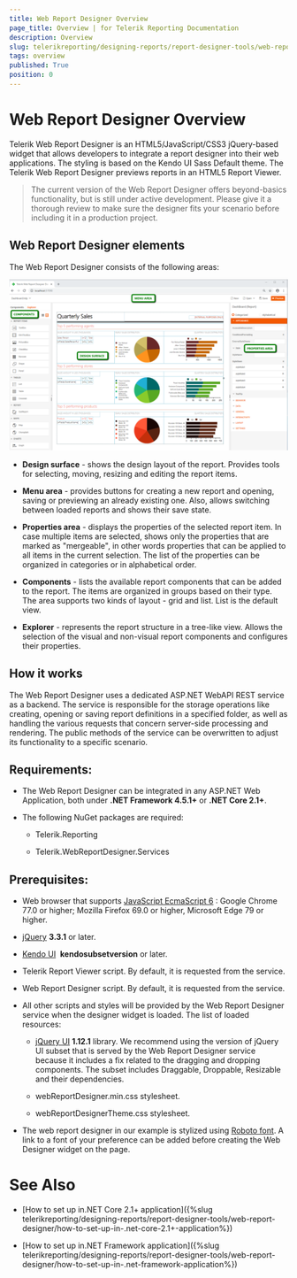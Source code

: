 ```yaml
---
title: Web Report Designer Overview
page_title: Overview | for Telerik Reporting Documentation
description: Overview
slug: telerikreporting/designing-reports/report-designer-tools/web-report-designer/overview
tags: overview
published: True
position: 0
---
```


# Web Report Designer Overview



Telerik Web Report Designer is an HTML5/JavaScript/CSS3 jQuery-based widget that allows developers         to integrate a report designer into their web applications. The styling is based on the Kendo UI Sass Default         theme. The Telerik Web Report Designer previews reports in an HTML5 Report Viewer.       

> The current version of the Web Report Designer offers beyond-basics functionality, but is still under           active development. Please give it a thorough review to make sure the designer fits your scenario            before including it in a production project.         

## Web Report Designer elements

The Web Report Designer consists of the following areas:  

  ![Web Report Designer With Dashboard Report](images/Designer/web-report-designer-dashboard.png)

* __Design surface__ - shows the design layout of the report. Provides tools for selecting, moving,               resizing and editing the report items.             

* __Menu area__ - provides buttons for creating a new report and opening, saving or previewing an               already existing one. Also, allows switching between loaded reports and shows their save state.             

* __Properties area__ - displays the properties of the selected report item. In case multiple items               are selected, shows only the properties that are marked as "mergeable", in other words properties               that can be applied to all items in the current selection. The list of the properties can be               organized in categories or in alphabetical order.             

* __Components__ - lists the available report components that can be added to the report. The items are               organized in groups based on their type. The area supports two kinds of layout - grid and list.               List is the default view.             

* __Explorer__ - represents the report structure in a tree-like view. Allows the selection of the visual               and non-visual report components and configures their properties.             

## How it works

The Web Report Designer uses a dedicated ASP.NET WebAPI REST service as a backend. The service           is responsible for the storage operations like creating, opening or saving report definitions           in a specified folder, as well as handling the various requests that concern server-side processing           and rendering. The public methods of the service can be overwritten to adjust its functionality           to a specific scenario.         

## Requirements:

* The Web Report Designer can be integrated in any ASP.NET Web Application, both               under __.NET Framework 4.5.1+__ or __.NET Core 2.1+__.             

* The following NuGet packages are required:             

   + Telerik.Reporting                 

   + Telerik.WebReportDesigner.Services                 

## Prerequisites:

* Web browser that supports                [JavaScript EcmaScript 6](https://es6.io) : Google Chrome 77.0 or higher;               Mozilla Firefox 69.0 or higher, Microsoft Edge 79 or higher.             

* [jQuery](http://jquery.com/download/) __3.3.1__ or later.             

* [Kendo UI](http://www.kendoui.com/)  __kendosubsetversion__ or later.             

* Telerik Report Viewer script. By default, it is requested from the service.             

* Web Report Designer script. By default, it is requested from the service.             

* All other scripts and styles will be provided by the Web Report Designer service               when the designer widget is loaded. The list of loaded resources:             

   +  [jQuery UI](https://jqueryui.com/) __1.12.1__ library.                   We recommend using the version of jQuery UI subset that is                   served by the Web Report Designer service because it includes a fix related to                   the dragging and dropping components.                 The subset includes Draggable, Droppable, Resizable and their dependencies.                 

   + webReportDesigner.min.css stylesheet.

   + webReportDesignerTheme.css stylesheet.

* The web report designer in our example is stylized using                [Roboto font](https://fonts.google.com/specimen/Roboto). A link to a font of your               preference can be added before creating the Web Designer widget on the page.             

# See Also

 

* [How to set up in.NET Core 2.1+ application]({%slug telerikreporting/designing-reports/report-designer-tools/web-report-designer/how-to-set-up-in-.net-core-2.1+-application%})

 

* [How to set up in.NET Framework application]({%slug telerikreporting/designing-reports/report-designer-tools/web-report-designer/how-to-set-up-in-.net-framework-application%})

